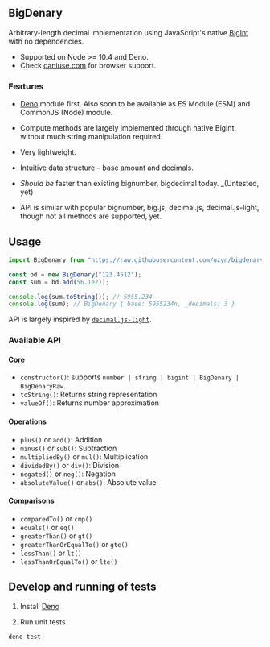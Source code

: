 BigDenary
----
Arbitrary-length decimal implementation using JavaScript's native [BigInt](https://developer.mozilla.org/en-US/docs/Web/JavaScript/Reference/Global_Objects/BigInt) with no dependencies.

- Supported on Node >= 10.4 and Deno.
- Check [caniuse.com](https://caniuse.com/#search=bigint) for browser support.

### Features

- [Deno](https://deno.land) module first. Also soon to be available as ES Module (ESM) and CommonJS (Node) module.

- Compute methods are largely implemented through native BigInt, without much string manipulation required.

- Very lightweight.

- Intuitive data structure – base amount and decimals.

- _Should be_ faster than existing bignumber, bigdecimal today. _(Untested, yet)

- API is similar with popular bignumber, big.js, decimal.js, decimal.js-light, though not all methods are supported, yet.

## Usage

```ts
import BigDenary from "https://raw.githubusercontent.com/uzyn/bigdenary/master/mod.ts";

const bd = new BigDenary("123.4512");
const sum = bd.add(56.1e2));

console.log(sum.toString()); // 5955.234
console.log(sum); // BigDenary { base: 5955234n, _decimals: 3 }
```

API is largely inspired by [`decimal.js-light`](https://github.com/MikeMcl/decimal.js-light).

### Available API

#### Core
- `constructor()`: supports `number | string | bigint | BigDenary | BigDenaryRaw`.
- `toString()`: Returns string representation
- `valueOf()`: Returns number approximation

#### Operations
- `plus()` or `add()`: Addition
- `minus()` or `sub()`: Subtraction
- `multipliedBy()` or `mul()`: Multiplication
- `dividedBy()` or `div()`: Division
- `negated()` or `neg()`: Negation
- `absoluteValue()` or `abs()`: Absolute value

#### Comparisons
- `comparedTo()` or `cmp()`
- `equals()` or `eq()`
- `greaterThan()` or `gt()`
- `greaterThanOrEqualTo()` or `gte()`
- `lessThan()` or `lt()`
- `lessThanOrEqualTo()` or `lte()`

## Develop and running of tests

1. Install [Deno](http://deno.land)

2. Run unit tests

  ```bash
  deno test
  ```
